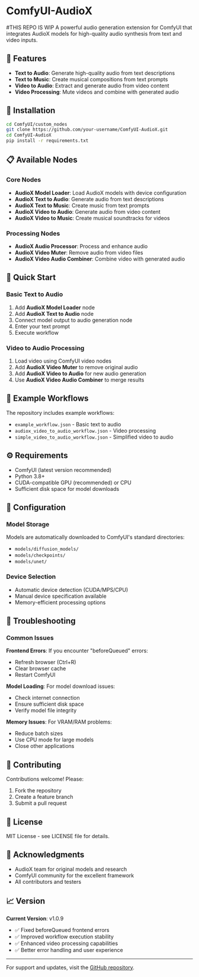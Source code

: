 # ComfyUI-AudioX

#THIS REPO IS WIP
A powerful audio generation extension for ComfyUI that integrates AudioX models for high-quality audio synthesis from text and video inputs.

## 🎵 Features

- **Text to Audio**: Generate high-quality audio from text descriptions
- **Text to Music**: Create musical compositions from text prompts
- **Video to Audio**: Extract and generate audio from video content
- **Video Processing**: Mute videos and combine with generated audio

## 🚀 Installation
```bash
cd ComfyUI/custom_nodes
git clone https://github.com/your-username/ComfyUI-AudioX.git
cd ComfyUI-AudioX
pip install -r requirements.txt
```

## 📋 Available Nodes

### Core Nodes
- **AudioX Model Loader**: Load AudioX models with device configuration
- **AudioX Text to Audio**: Generate audio from text descriptions
- **AudioX Text to Music**: Create music from text prompts
- **AudioX Video to Audio**: Generate audio from video content
- **AudioX Video to Music**: Create musical soundtracks for videos

### Processing Nodes
- **AudioX Audio Processor**: Process and enhance audio
- **AudioX Video Muter**: Remove audio from video files
- **AudioX Video Audio Combiner**: Combine video with generated audio

## 🎯 Quick Start

### Basic Text to Audio
1. Add **AudioX Model Loader** node
2. Add **AudioX Text to Audio** node
3. Connect model output to audio generation node
4. Enter your text prompt
5. Execute workflow

### Video to Audio Processing
1. Load video using ComfyUI video nodes
2. Add **AudioX Video Muter** to remove original audio
3. Add **AudioX Video to Audio** for new audio generation
4. Use **AudioX Video Audio Combiner** to merge results

## 📁 Example Workflows

The repository includes example workflows:
- `example_workflow.json` - Basic text to audio
- `audiox_video_to_audio_workflow.json` - Video processing
- `simple_video_to_audio_workflow.json` - Simplified video to audio

## ⚙️ Requirements

- ComfyUI (latest version recommended)
- Python 3.8+
- CUDA-compatible GPU (recommended) or CPU
- Sufficient disk space for model downloads

## 🔧 Configuration

### Model Storage
Models are automatically downloaded to ComfyUI's standard directories:
- `models/diffusion_models/`
- `models/checkpoints/`
- `models/unet/`

### Device Selection
- Automatic device detection (CUDA/MPS/CPU)
- Manual device specification available
- Memory-efficient processing options

## 🐛 Troubleshooting

### Common Issues

**Frontend Errors**: If you encounter "beforeQueued" errors:
- Refresh browser (Ctrl+R)
- Clear browser cache
- Restart ComfyUI

**Model Loading**: For model download issues:
- Check internet connection
- Ensure sufficient disk space
- Verify model file integrity

**Memory Issues**: For VRAM/RAM problems:
- Reduce batch sizes
- Use CPU mode for large models
- Close other applications

## 🤝 Contributing

Contributions welcome! Please:
1. Fork the repository
2. Create a feature branch
3. Submit a pull request

## 📄 License

MIT License - see LICENSE file for details.

## 🙏 Acknowledgments

- AudioX team for original models and research
- ComfyUI community for the excellent framework
- All contributors and testers

## 📈 Version

**Current Version**: v1.0.9
- ✅ Fixed beforeQueued frontend errors
- ✅ Improved workflow execution stability
- ✅ Enhanced video processing capabilities
- ✅ Better error handling and user experience

---

For support and updates, visit the [GitHub repository](https://github.com/your-username/ComfyUI-AudioX).
